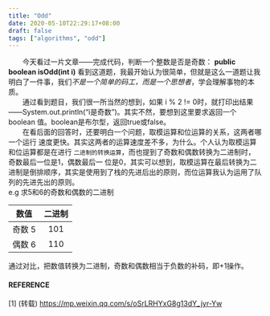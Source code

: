 ```yaml
---
title: "Odd"
date: 2020-05-10T22:29:17+08:00
draft: false
tags: ["algorithms", "odd"]
---
```


&emsp;&emsp;今天看过一片文章——完成代码，判断一个整数是否是奇数：
**public boolean isOdd(int i)**
看到这道题，我最开始认为很简单，但就是这么一道题让我明白了一件事，我们*不是一个简单的码工，而是一个思想者*，学会理解事物的本质。  
&emsp;&emsp;通过看到题目，我们很一所当然的想到，如果 i % 2 != 0时，就打印出结果——System.out.println(“i是奇数”)。其实不然，要想到这里要求返回一个boolean 值。boolean是布尔型，返回true或false。  
&emsp;&emsp;在看后面的回答时，还要明白一个问题，取模运算和位运算的关系，这两者哪一个运行 速度更快。其实这两者的运算速度差不多，为什么。个人认为取模运算和位运算都是在进行 `二进制的转换运算`，而也提到了奇数和偶数转换为二进制时，奇数最后一位是1，偶数最后一 位是0，其实可以想到，取模运算在最后转换为二进制是倒排顺序，其实是使用到了栈的先进后出的原则，而位运算我认为运用了队列的先进先出的原则。  
e.g 求5和6的奇数和偶数的二进制  

|数值   |二进制   |
|  :-:  |   :-:   |
|奇数 5	|   101   |
|偶数 6	|   110   |

通过对比，把数值转换为二进制，奇数和偶数相当于负数的补码，即+1操作。
#### REFERENCE  

[1] (转载) https://mp.weixin.qq.com/s/oSrLRHYxG8g13dY_jyr-Yw

